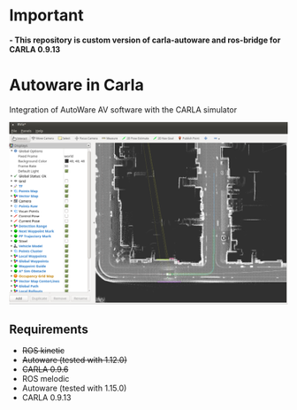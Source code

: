 # Important
**- This repository is custom version of carla-autoware and ros-bridge for CARLA 0.9.13**

# Autoware in Carla
Integration of AutoWare AV software with the CARLA simulator

![Autoware Runtime Manager Settings](docs/images/autoware-rviz-carla-town01-running.png)

## Requirements

- ~~ROS kinetic~~
- ~~Autoware (tested with 1.12.0)~~
- ~~CARLA 0.9.6~~
- ROS melodic
- Autoware (tested with 1.15.0)
- CARLA 0.9.13

